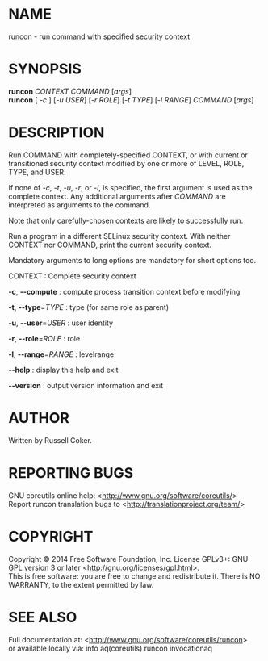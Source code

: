 NAME
====

runcon - run command with specified security context

SYNOPSIS
========

**runcon** *CONTEXT COMMAND* [*args*]\
 **runcon** [ *-c* ] [*-u USER*] [*-r ROLE*] [*-t TYPE*] [*-l RANGE*] *COMMAND* [*args*]

DESCRIPTION
===========

Run COMMAND with completely-specified CONTEXT, or with current or transitioned security context modified by one or more of LEVEL, ROLE, TYPE, and USER.

If none of *-c*, *-t*, *-u*, *-r*, or *-l*, is specified, the first argument is used as the complete context. Any additional arguments after *COMMAND* are interpreted as arguments to the command.

Note that only carefully-chosen contexts are likely to successfully run.

Run a program in a different SELinux security context. With neither CONTEXT nor COMMAND, print the current security context.

Mandatory arguments to long options are mandatory for short options too.

CONTEXT
:   Complete security context

**-c**, **--compute**
:   compute process transition context before modifying

**-t**, **--type**=*TYPE*
:   type (for same role as parent)

**-u**, **--user**=*USER*
:   user identity

**-r**, **--role**=*ROLE*
:   role

**-l**, **--range**=*RANGE*
:   levelrange

**--help**
:   display this help and exit

**--version**
:   output version information and exit

AUTHOR
======

Written by Russell Coker.

REPORTING BUGS
==============

GNU coreutils online help: \<<http://www.gnu.org/software/coreutils/>\>\
 Report runcon translation bugs to \<<http://translationproject.org/team/>\>

COPYRIGHT
=========

Copyright © 2014 Free Software Foundation, Inc. License GPLv3+: GNU GPL version 3 or later \<<http://gnu.org/licenses/gpl.html>\>.\
 This is free software: you are free to change and redistribute it. There is NO WARRANTY, to the extent permitted by law.

SEE ALSO
========

Full documentation at: \<<http://www.gnu.org/software/coreutils/runcon>\>\
 or available locally via: info aq(coreutils) runcon invocationaq
